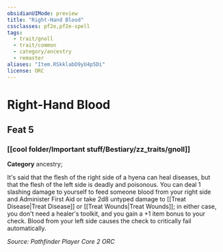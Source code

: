 ```yaml
---
obsidianUIMode: preview
title: "Right-Hand Blood"
cssclasses: pf2e,pf2e-spell
tags:
  - trait/gnoll
  - trait/common
  - category/ancestry
  - remaster
aliases: "Item.RSkklabD9yU4p5Di"
license: ORC
---
```

# Right-Hand Blood
## Feat 5
### [[cool folder/Important stuff/Bestiary/zz_traits/gnoll]]

**Category** ancestry; 




It's said that the flesh of the right side of a hyena can heal diseases, but that the flesh of the left side is deadly and poisonous. You can deal 1 slashing damage to yourself to feed someone blood from your right side and Administer First Aid or take 2d8 untyped damage to [[Treat Disease|Treat Disease]] or [[Treat Wounds|Treat Wounds]]; in either case, you don't need a healer's toolkit, and you gain a +1 item bonus to your check. Blood from your left side causes the check to critically fail automatically.

*Source: Pathfinder Player Core 2*
*ORC*